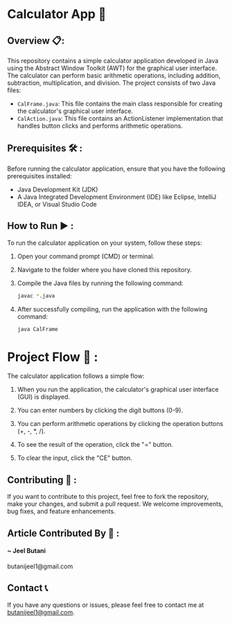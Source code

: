 # Calculator App 🧮

## Overview 📋:

This repository contains a simple calculator application developed in Java using the Abstract Window Toolkit (AWT) for the graphical user interface. The calculator can perform basic arithmetic operations, including addition, subtraction, multiplication, and division. The project consists of two Java files:

- `CalFrame.java`: This file contains the main class responsible for creating the calculator's graphical user interface.
- `CalAction.java`: This file contains an ActionListener implementation that handles button clicks and performs arithmetic operations.

## Prerequisites 🛠️ :

Before running the calculator application, ensure that you have the following prerequisites installed:

- Java Development Kit (JDK)
- A Java Integrated Development Environment (IDE) like Eclipse, IntelliJ IDEA, or Visual Studio Code

## How to Run ▶️ :

To run the calculator application on your system, follow these steps:

1. Open your command prompt (CMD) or terminal.

2. Navigate to the folder where you have cloned this repository.

3. Compile the Java files by running the following command:

   ```bash
   javac *.java
   
4. After successfully compiling, run the application with the following command:
   
   ```bash
   java CalFrame

# Project Flow 🔄 :

The calculator application follows a simple flow:

1. When you run the application, the calculator's graphical user interface (GUI) is displayed.

2. You can enter numbers by clicking the digit buttons (0-9).

3. You can perform arithmetic operations by clicking the operation buttons (+, -, *, /).

4. To see the result of the operation, click the "=" button.

5. To clear the input, click the "CE" button.

## Contributing 🤝 :

If you want to contribute to this project, feel free to fork the repository, make your changes, and submit a pull request. We welcome improvements, bug fixes, and feature enhancements.
   
## Article Contributed By 📝 : 

<h4>~ Jeel Butani</h4>
butanijeel1@gmail.com

## Contact 📞

If you have any questions or issues, please feel free to contact me at butanijeel1@gmail.com.
